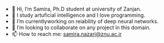 - 👋 Hi, I’m Samira, Ph.D student at university of Zanjan.
- 👀 I study artuficial intelligence and I love programming.
- 🌱 I’m currentlyworking on reiability of deep neural networks.
- 💞️ I’m looking to collaborate on any project in this domain.
- 📫 How to reach me: samira.nazari@znu.ac.ir

<!---
nilay1400/nilay1400 is a ✨ special ✨ repository because its `README.md` (this file) appears on your GitHub profile.
You can click the Preview link to take a look at your changes.
--->
